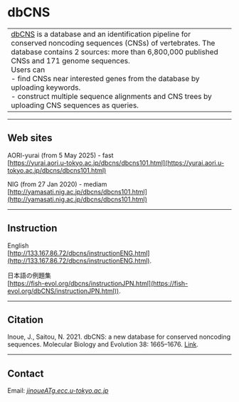 # dbCNS

<table width="200" border="0">
  <tr>
    <td><a href="http://yamasati.nig.ac.jp/dbcns/" target="_blank">dbCNS</a> is a database and an identification pipeline for conserved noncoding sequences (CNSs) of vertebrates. The database contains 2 sources: more than 6,800,000 published CNSs and 171 genome sequences.<br>
Users can <br>
- find CNSs near interested genes from the database by uploading keywords.<br>
- construct multiple sequence alignments and CNS trees by uploading CNS sequences as queries.<br>
</td>
  </tr>
</table>  

---

## Web sites
AORI-yurai (from 5 May 2025) - fast   
[https://yurai.aori.u-tokyo.ac.jp/dbcns/dbcns101.html](https://yurai.aori.u-tokyo.ac.jp/dbcns/dbcns101.html)

<!-- 
AORI-viento (from 18 June 2022) - fast   
[https://orthoscope.jp/dbcns/dbcns101.html](https://orthoscope.jp/dbcns/dbcns101.html)
-->

NIG (from 27 Jan 2020) - mediam   
[http://yamasati.nig.ac.jp/dbcns/dbcns101.html](http://yamasati.nig.ac.jp/dbcns/dbcns101.html)

<!-- 
SAKURA internet - slow (from 20 Oct 2021)   
[http://133.167.86.72/dbcns/dbcns101.html](http://133.167.86.72/dbcns/dbcns101.html)
-->

---
## Instruction
English   
[http://133.167.86.72/dbcns/instructionENG.html](http://133.167.86.72/dbcns/instructionENG.html).

日本語の例題集    
[https://fish-evol.org/dbcns/instructionJPN.html](https://fish-evol.org/dbCNS/instructionJPN.html)).

---
## Citation
Inoue, J., Saitou, N. 2021. 
dbCNS: a new database for conserved noncoding sequences. Molecular Biology and Evolution 38: 1665–1676. [Link](https://academic.oup.com/mbe/article/38/4/1665/5983335?login=false).

---
## Contact 
Email: [_jinoueATg.ecc.u-tokyo.ac.jp_](http://www.fish-evol.org/index_eng.html)
<br />  

